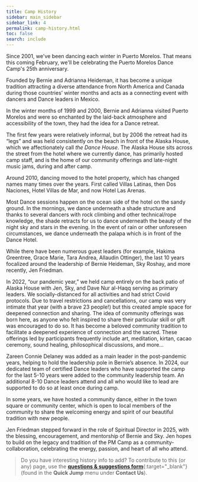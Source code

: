 ```yaml
---
title: Camp History
sidebar: main_sidebar
sidebar_link: 4
permalink: camp-history.html
toc: false
search: include
---
```


Since 2001, we've been dancing each winter in Puerto Morelos. That means this coming February, we'll be celebrating the Puerto Morelos Dance Camp's 25th anniversary.

Founded by Bernie and Adrianna Heideman, it has become a unique tradition attracting a diverse attendance from North America and Canada during those countries’ winter months and acts as a connecting event with dancers and Dance leaders in Mexico.

In the winter months of 1999 and 2000, Bernie and Adrianna visited Puerto Morelos and were so enchanted by the laid-back atmosphere and accessibility of the town, they had the idea for a Dance retreat.

The first few years were relatively informal, but by 2006 the retreat had its “legs” and was held consistently on the beach in front of the Alaska House, which we affectionately call *the Dance House*. The Alaska House sits across the street from the hotel where we currently dance, has primarily hosted camp staff, and is the home of our community offerings and late-night music jams, during and after camp.

Around 2010, dancing moved to the hotel property, which has changed names many times over the years. First called Villas Latinas, then Dos Naciones, Hotel Villas de Mar, and now Hotel Las Arenas.

Most Dance sessions happen on the ocean side of the hotel on the sandy ground. In the mornings, we dance underneath a shade structure and thanks to several dancers with rock climbing and other technical/rope knowledge, the shade retracts for us to dance underneath the beauty of the night sky and stars in the evening. In the event of rain or other unforeseen circumstances, we dance underneath the palapa which is in front of the Dance Hotel.

While there have been numerous guest leaders (for example, Hakima Greentree, Grace Marie, Tara Andrea, Allaudin Ottinger), the last 10 years focalized around the leadership of Bernie Heideman, Sky Roshay, and more recently, Jen Friedman.

In 2022, “our pandemic year,” we held camp entirely on the back patio of Alaska House with Jen, Sky, and Dave Nur al-Haqq serving as primary leaders. We socially-distanced for all activities and had strict Covid protocols. Due to travel restrictions and cancellations, our camp was very intimate that year (with a brave 23 people!) but this created ample space for deepened connection and sharing. The idea of community offerings was born here, as anyone who felt inspired to share their particular skill or gift was encouraged to do so. It has become a beloved community tradition to facilitate a deepened experience of connection and the sacred. These offerings led by participants frequently include art, meditation, kirtan, cacao ceremony, sound healing, philosophical discussions, and more...

Zareen Connie Delaney was added as a main leader in the post-pandemic years, helping to hold the leadership pole in Bernie’s absence. In 2024, our dedicated team of certified Dance leaders who have supported the camp for the last 5-10 years were added to the community leadership team. An additional 8-10 Dance leaders attend and all who would like to lead are supported to do so at least once during camp.

In some years, we have hosted a community dance, either in the town square or community center, which is open to local members of the community to share the welcoming energy and spirit of our beautiful tradition with new people.

Jen Friedman stepped forward in the role of Spiritual Director in 2025, with the blessing, encouragement, and mentorship of Bernie and Sky. Jen hopes to build on the legacy and tradition of the PM Camp as a community-collaboration, celebrating the energy, passion, and heart of all who attend.

> Do you have interesting history info to add? To contribute to this (or any) page, use the [**questions & suggestions form**](https://docs.google.com/forms/d/e/1FAIpQLSeKsY-e9iy44578E1ijjs_g5Bwi1gZCuW439N1bOBlL76U5qg/viewform){:target="_blank"} (found in the **Quick Jump** menu under **Contact Us**).